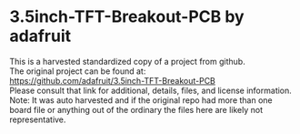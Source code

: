 
# 3.5inch-TFT-Breakout-PCB by adafruit  
This is a harvested standardized copy of a project from github.  
The original project can be found at:  
https://github.com/adafruit/3.5inch-TFT-Breakout-PCB  
Please consult that link for additional, details, files, and license information.  
Note: It was auto harvested and if the original repo had more than one board file or anything out of the ordinary the files here are likely not representative.  
    